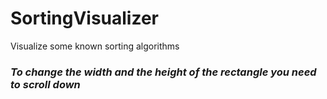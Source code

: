 # SortingVisualizer
Visualize some known sorting algorithms

### *To change the width and the height of the rectangle you need to scroll down*
